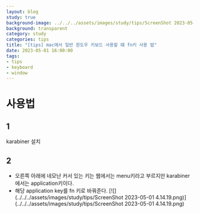 ```yaml
---
layout: blog
study: true
background-image: ../../../assets/images/study/tips/ScreenShot 2023-05-01 4.14.19.png
background: transparent
category: study
categories: tips
title: "[tips] mac에서 일반 윈도우 키보드 사용할 떄 fn키 사용 법"
date: 2023-05-01 16:00:00
tags:
- tips
- keyboard
- window
---
```



# 사용법

## 1
karabiner 설치

## 2
- 오른쪽 아래에 네모난 커서 있는 키는 웹에서는 menu키라고 부르지만 karabiner에서는 application키이다.
- 해당 application key를 fn 키로 바꿔준다.
  [![](../../../assets/images/study/tips/ScreenShot 2023-05-01 4.14.19.png)](../../../assets/images/study/tips/ScreenShot 2023-05-01 4.14.19.png)
